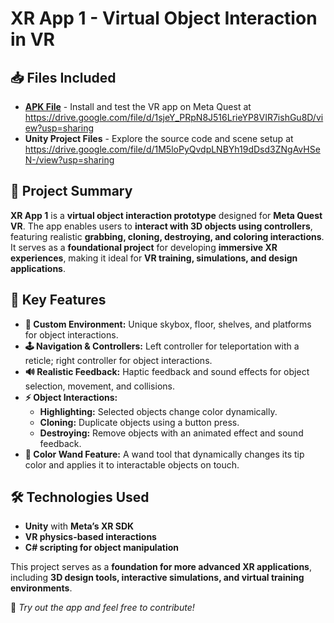 # XR App 1 - Virtual Object Interaction in VR

## 📥 Files Included
- **[APK File](#)** - Install and test the VR app on Meta Quest  at https://drive.google.com/file/d/1sjeY_PRpN8J516LrieYP8VIR7ishGu8D/view?usp=sharing
- **Unity Project Files** - Explore the source code and scene setup at https://drive.google.com/file/d/1M5loPyQvdpLNBYh19dDsd3ZNgAvHSeN-/view?usp=sharing

## 📌 Project Summary
**XR App 1** is a **virtual object interaction prototype** designed for **Meta Quest VR**. The app enables users to **interact with 3D objects using controllers**, featuring realistic **grabbing, cloning, destroying, and coloring interactions**. It serves as a **foundational project** for developing **immersive XR experiences**, making it ideal for **VR training, simulations, and design applications**.

## 🔹 Key Features
- **🎨 Custom Environment:** Unique skybox, floor, shelves, and platforms for object interactions.  
- **🕹️ Navigation & Controllers:** Left controller for teleportation with a reticle; right controller for object interactions.  
- **🔊 Realistic Feedback:** Haptic feedback and sound effects for object selection, movement, and collisions.  
- **⚡ Object Interactions:**  
  - **Highlighting:** Selected objects change color dynamically.  
  - **Cloning:** Duplicate objects using a button press.  
  - **Destroying:** Remove objects with an animated effect and sound feedback.  
- **🎨 Color Wand Feature:** A wand tool that dynamically changes its tip color and applies it to interactable objects on touch.  

## 🛠️ Technologies Used
- **Unity** with **Meta’s XR SDK**
- **VR physics-based interactions**
- **C# scripting for object manipulation**

This project serves as a **foundation for more advanced XR applications**, including **3D design tools, interactive simulations, and virtual training environments**.

🚀 *Try out the app and feel free to contribute!*
